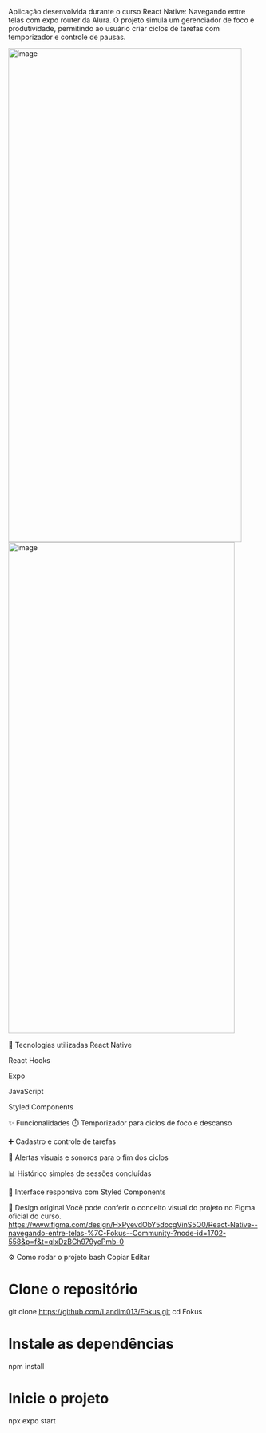 Aplicação desenvolvida durante o curso React Native: Navegando entre telas com expo router da Alura.
O projeto simula um gerenciador de foco e produtividade, permitindo ao usuário criar ciclos de tarefas com temporizador e controle de pausas.




<img width="467" height="987" alt="image" src="https://github.com/user-attachments/assets/3c0f7934-08c2-4156-810d-79af6855b29a" />
<img width="453" height="981" alt="image" src="https://github.com/user-attachments/assets/a21cd72c-49b9-47ae-adf6-b7fed2a49075" />


🚀 Tecnologias utilizadas
React Native

React Hooks

Expo

JavaScript

Styled Components

✨ Funcionalidades
⏱️ Temporizador para ciclos de foco e descanso

➕ Cadastro e controle de tarefas

🔔 Alertas visuais e sonoros para o fim dos ciclos

📊 Histórico simples de sessões concluídas

🎨 Interface responsiva com Styled Components

📐 Design original
Você pode conferir o conceito visual do projeto no Figma oficial do curso.
https://www.figma.com/design/HxPyevdObY5docgVinS5Q0/React-Native--navegando-entre-telas-%7C-Fokus--Community-?node-id=1702-558&p=f&t=qIxDzBCh979ycPmb-0

⚙️ Como rodar o projeto
bash
Copiar
Editar
# Clone o repositório
git clone https://github.com/Landim013/Fokus.git
cd Fokus

# Instale as dependências
npm install

# Inicie o projeto
npx expo start
